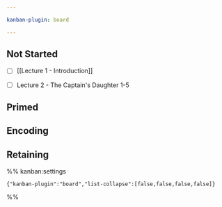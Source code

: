```yaml
---

kanban-plugin: board

---
```


## Not Started

- [ ] [[Lecture 1 - Introduction]]
- [ ] Lecture 2 - The Captain's Daughter 1-5


## Primed



## Encoding



## Retaining





%% kanban:settings
```
{"kanban-plugin":"board","list-collapse":[false,false,false,false]}
```
%%